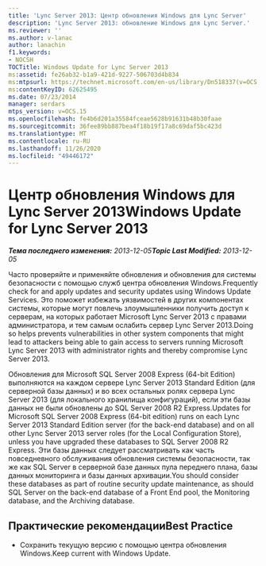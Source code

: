 ```yaml
---
title: 'Lync Server 2013: Центр обновления Windows для Lync Server'
description: 'Lync Server 2013: обновление Windows для Lync Server.'
ms.reviewer: ''
ms.author: v-lanac
author: lanachin
f1.keywords:
- NOCSH
TOCTitle: Windows Update for Lync Server 2013
ms:assetid: fe26ab32-b1a9-421d-9227-506703d4b834
ms:mtpsurl: https://technet.microsoft.com/en-us/library/Dn518337(v=OCS.15)
ms:contentKeyID: 62625495
ms.date: 07/23/2014
manager: serdars
mtps_version: v=OCS.15
ms.openlocfilehash: fe4b6d201a35584fceae5628b91631b48b30faae
ms.sourcegitcommit: 36fee89bb887bea4f18b19f17a8c69daf5bc423d
ms.translationtype: MT
ms.contentlocale: ru-RU
ms.lasthandoff: 11/26/2020
ms.locfileid: "49446172"
---
```

# <a name="windows-update-for-lync-server-2013"></a><span data-ttu-id="26ee6-103">Центр обновления Windows для Lync Server 2013</span><span class="sxs-lookup"><span data-stu-id="26ee6-103">Windows Update for Lync Server 2013</span></span>

<div data-xmlns="http://www.w3.org/1999/xhtml">

<div class="topic" data-xmlns="http://www.w3.org/1999/xhtml" data-msxsl="urn:schemas-microsoft-com:xslt" data-cs="https://msdn.microsoft.com/">

<div data-asp="https://msdn2.microsoft.com/asp">



</div>

<div id="mainSection">

<div id="mainBody"><span data-ttu-id="26ee6-104">

<span> </span></span><span class="sxs-lookup"><span data-stu-id="26ee6-104">

<span> </span></span></span>

<span data-ttu-id="26ee6-105">_**Тема последнего изменения:** 2013-12-05_</span><span class="sxs-lookup"><span data-stu-id="26ee6-105">_**Topic Last Modified:** 2013-12-05_</span></span>

<span data-ttu-id="26ee6-106">Часто проверяйте и применяйте обновления и обновления для системы безопасности с помощью служб центра обновления Windows.</span><span class="sxs-lookup"><span data-stu-id="26ee6-106">Frequently check for and apply updates and security updates using Windows Update Services.</span></span> <span data-ttu-id="26ee6-107">Это поможет избежать уязвимостей в других компонентах системы, которые могут повлечь злоумышленники получить доступ к серверам, на которых работает Microsoft Lync Server 2013 с правами администратора, и тем самым ослабить сервер Lync Server 2013.</span><span class="sxs-lookup"><span data-stu-id="26ee6-107">Doing so helps prevents vulnerabilities in other system components that might lead to attackers being able to gain access to servers running Microsoft Lync Server 2013 with administrator rights and thereby compromise Lync Server 2013.</span></span>

<span data-ttu-id="26ee6-108">Обновления для Microsoft SQL Server 2008 Express (64-bit Edition) выполняются на каждом сервере Lync Server 2013 Standard Edition (для серверной базы данных) и во всех остальных ролях сервера Lync Server 2013 (для локального хранилища конфигураций), если эти базы данных не были обновлены до SQL Server 2008 R2 Express.</span><span class="sxs-lookup"><span data-stu-id="26ee6-108">Updates for Microsoft SQL Server 2008 Express (64-bit edition) runs on each Lync Server 2013 Standard Edition server (for the back-end database) and on all other Lync Server 2013 server roles (for the Local Configuration Store), unless you have upgraded these databases to SQL Server 2008 R2 Express.</span></span> <span data-ttu-id="26ee6-109">Эти базы данных следует рассматривать как часть повседневного обслуживания обновления системы безопасности, так же как SQL Server в серверной базе данных пула переднего плана, базы данных мониторинга и базы данных архивации.</span><span class="sxs-lookup"><span data-stu-id="26ee6-109">You should consider these databases as part of routine security update maintenance, as should SQL Server on the back-end database of a Front End pool, the Monitoring database, and the Archiving database.</span></span>

<div>

## <a name="best-practice"></a><span data-ttu-id="26ee6-110">Практические рекомендации</span><span class="sxs-lookup"><span data-stu-id="26ee6-110">Best Practice</span></span>

  - <span data-ttu-id="26ee6-111">Сохранить текущую версию с помощью центра обновления Windows.</span><span class="sxs-lookup"><span data-stu-id="26ee6-111">Keep current with Windows Update.</span></span>

<span data-ttu-id="26ee6-112"></div>

</div>

<span> </span>

</div>

</div>

</span><span class="sxs-lookup"><span data-stu-id="26ee6-112"></div>

</div>

<span> </span>

</div>

</div>

</span></span></div>

